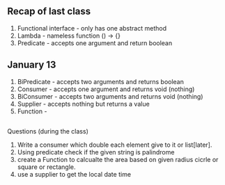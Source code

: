 ## Recap of last class
1. Functional interface - only has one abstract method
2. Lambda - nameless function
   () -> {}
3. Predicate - accepts one argument and return boolean
## January 13
1. BiPredicate - accepts two arguments and returns boolean
2. Consumer - accepts one argument and returns void (nothing)
3. BiConsumer - accepts two arguments and returns void (nothing)
4. Supplier - accepts nothing but returns a value 
5. Function - 

##


Questions (during the class)
1. Write a consumer which double each element give to it or list[later].
2. Using predicate check if the given string is palindrome
3. create a Function to calcualte the area based on given radius
   cicrle or square or rectangle.
4. use a supplier to get the local date time

